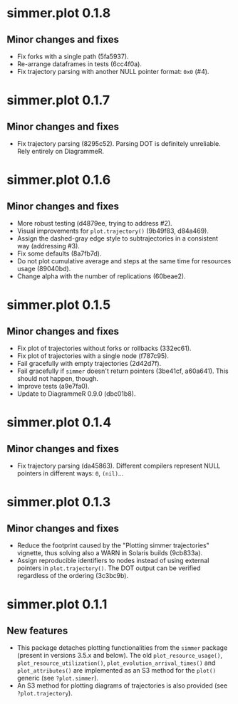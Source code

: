 # simmer.plot 0.1.8

## Minor changes and fixes

* Fix forks with a single path (5fa5937).
* Re-arrange dataframes in tests (6cc4f0a).
* Fix trajectory parsing with another NULL pointer format: `0x0` (#4).

# simmer.plot 0.1.7

## Minor changes and fixes

* Fix trajectory parsing (8295c52). Parsing DOT is definitely unreliable. Rely entirely on DiagrammeR.

# simmer.plot 0.1.6

## Minor changes and fixes

* More robust testing (d4879ee, trying to address #2).
* Visual improvements for `plot.trajectory()` (9b49f83, d84a469).
* Assign the dashed-gray edge style to subtrajectories in a consistent way (addressing #3).
* Fix some defaults (8a7fb7d).
* Do not plot cumulative average and steps at the same time for resources usage (89040bd).
* Change alpha with the number of replications (60beae2).

# simmer.plot 0.1.5

## Minor changes and fixes

* Fix plot of trajectories without forks or rollbacks (332ec61).
* Fix plot of trajectories with a single node (f787c95).
* Fail gracefully with empty trajectories (2d42d7f).
* Fail gracefully if `simmer` doesn't return pointers (3be41cf, a60a641). This should not happen, though.
* Improve tests (a9e7fa0).
* Update to DiagrammeR 0.9.0 (dbc01b8).

# simmer.plot 0.1.4

## Minor changes and fixes

* Fix trajectory parsing (da45863). Different compilers represent NULL pointers in different ways: `0`, `(nil)`... 

# simmer.plot 0.1.3

## Minor changes and fixes

* Reduce the footprint caused by the "Plotting simmer trajectories" vignette, thus solving also a WARN in Solaris builds (9cb833a).
* Assign reproducible identifiers to nodes instead of using external pointers in `plot.trajectory()`. The DOT output can be verified regardless of the ordering (3c3bc9b).

# simmer.plot 0.1.1

## New features

* This package detaches plotting functionalities from the `simmer` package (present in versions 3.5.x and below). The old `plot_resource_usage()`, `plot_resource_utilization()`, `plot_evolution_arrival_times()` and `plot_attributes()` are implemented as an S3 method for the `plot()` generic (see `?plot.simmer`).
* An S3 method for plotting diagrams of trajectories is also provided (see `?plot.trajectory`).
